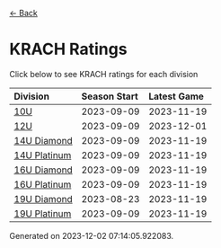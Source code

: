 [<- Back](../readme.md)
# KRACH Ratings
Click below to see KRACH ratings for each division

| Division | Season Start | Latest Game |
| :-- | :-- | :-- |
| [10U](10U-ratings.md) | 2023-09-09 | 2023-11-19 |
| [12U](12U-ratings.md) | 2023-09-09 | 2023-12-01 |
| [14U Diamond](14U-Diamond-ratings.md) | 2023-09-09 | 2023-11-19 |
| [14U Platinum](14U-Platinum-ratings.md) | 2023-09-09 | 2023-11-19 |
| [16U Diamond](16U-Diamond-ratings.md) | 2023-09-09 | 2023-11-19 |
| [16U Platinum](16U-Platinum-ratings.md) | 2023-09-09 | 2023-11-19 |
| [19U Diamond](19U-Diamond-ratings.md) | 2023-08-23 | 2023-11-19 |
| [19U Platinum](19U-Platinum-ratings.md) | 2023-09-09 | 2023-11-19 |

Generated on 2023-12-02 07:14:05.922083.
